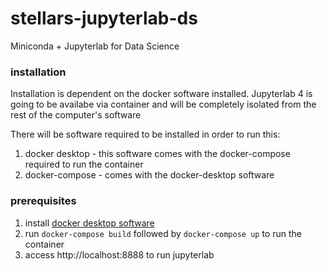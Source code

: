 # stellars-jupyterlab-ds
Miniconda + Jupyterlab for Data Science

### installation

Installation is dependent on the docker software installed.
Jupyterlab 4 is going to be availabe via container and will
be completely isolated from the rest of the computer's software

There will be software required to be installed in order to run this:

1. docker desktop - this software comes with the docker-compose required to run the container
2. docker-compose - comes with the docker-desktop software


### prerequisites

1. install [docker desktop software](https://www.docker.com/products/docker-desktop/)
2. run `docker-compose build` followed by `docker-compose up` to run the container
3. access http://localhost:8888 to run jupyterlab
